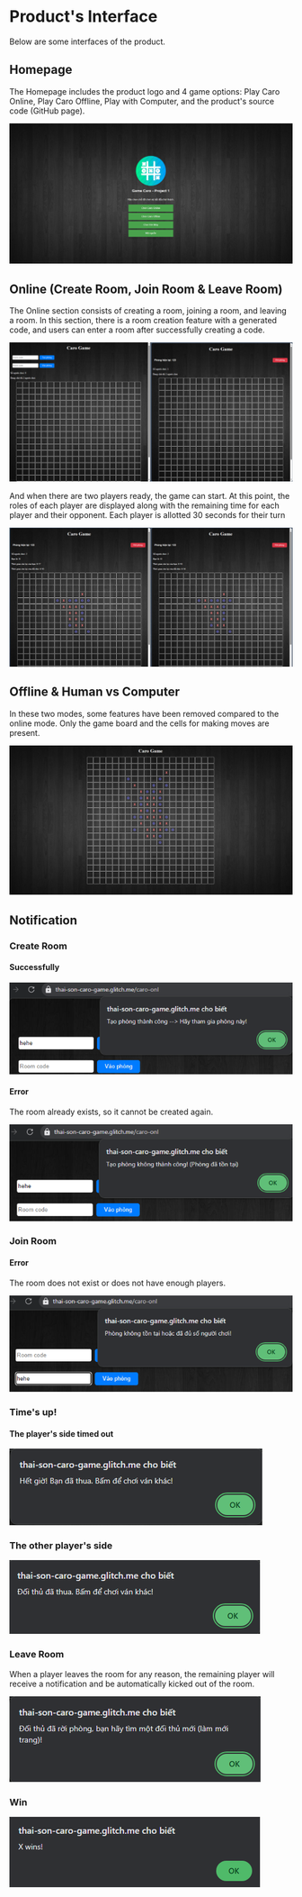 # Product's Interface
Below are some interfaces of the product.
## Homepage
The Homepage includes the product logo and 4 game options: Play Caro Online, Play Caro Offline, Play with Computer, and the product's source code (GitHub page).

![](homepage.png)


## Online (Create Room, Join Room & Leave Room)
The Online section consists of creating a room, joining a room, and leaving a room. In this section, there is a room creation feature with a generated code, and users can enter a room after successfully creating a code.

![](online-lobby.png)

And when there are two players ready, the game can start. At this point, the roles of each player are displayed along with the remaining time for each player and their opponent. Each player is allotted 30 seconds for their turn

![](online-play.png)

## Offline & Human vs Computer
In these two modes, some features have been removed compared to the online mode. Only the game board and the cells for making moves are present.

![](offline_computer.png)

## Notification
### Create Room
#### Successfully
![](room-create.png)

#### Error
The room already exists, so it cannot be created again.

![](room-exist.png)

### Join Room 
#### Error 
The room does not exist or does not have enough players.

![](join-error.png)

### Time's up!
#### The player's side timed out
![](time-player.png)

### The other player's side
![](time-others.png)

### Leave Room

When a player leaves the room for any reason, the remaining player will receive a notification and be automatically kicked out of the room.

![](leave-room.png)

### Win
![](x-win.png)